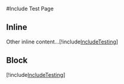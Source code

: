 #Include Test Page

## Inline
Other inline content...[!include[IncludeTesting](includefile.md)]

## Block
[!include[IncludeTesting](includefile.md)]
